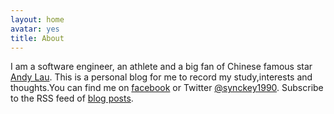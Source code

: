 ```yaml
---
layout: home
avatar: yes
title: About
---
```


I am a software engineer, an athlete and a big fan of Chinese famous star [Andy Lau](http://www.awc618.com/?r=54447d0f8af75).
This is a personal blog for me to record my study,interests and thoughts.You can find me on 
[facebook](https://www.facebook.com/synckey) or Twitter [@synckey1990](https://twitter.com/synckey1990).
Subscribe to the RSS feed of [blog posts](../feed/).
